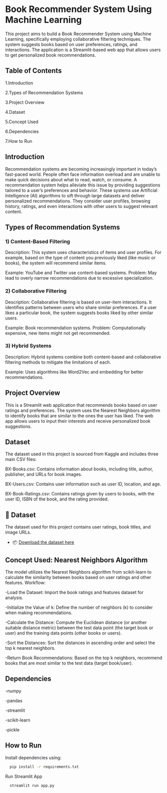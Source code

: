 # Book Recommender System Using Machine Learning

This project aims to build a Book Recommender System using Machine Learning, specifically employing collaborative filtering techniques. The system suggests books based on user preferences, ratings, and interactions. The application is a Streamlit-based web app that allows users to get personalized book recommendations.

## Table of Contents
1.Introduction

2.Types of Recommendation Systems

3.Project Overview

4.Dataset

5.Concept Used

6.Dependencies

7.How to Run

## Introduction
Recommendation systems are becoming increasingly important in today’s fast-paced world. People often face information overload and are unable to make quick decisions about what to read, watch, or consume. A recommendation system helps alleviate this issue by providing suggestions tailored to a user’s preferences and behavior.
These systems use Artificial Intelligence (AI) algorithms to sift through large datasets and deliver personalized recommendations. They consider user profiles, browsing history, ratings, and even interactions with other users to suggest relevant content.

## Types of Recommendation Systems
### 1) Content-Based Filtering
Description: This system uses characteristics of items and user profiles. For example, based on the type of content you previously liked (like music or books), the system will recommend similar items.

Example: YouTube and Twitter use content-based systems.
Problem: May lead to overly narrow recommendations due to excessive specialization.

### 2) Collaborative Filtering
Description: Collaborative filtering is based on user-item interactions. It identifies patterns between users who share similar preferences. If a user likes a particular book, the system suggests books liked by other similar users.

Example: Book recommendation systems.
Problem: Computationally expensive, new items might not get recommended.

### 3) Hybrid Systems
Description: Hybrid systems combine both content-based and collaborative filtering methods to mitigate the limitations of each.

Example: Uses algorithms like Word2Vec and embedding for better recommendations.

## Project Overview
This is a Streamlit web application that recommends books based on user ratings and preferences. The system uses the Nearest Neighbors algorithm to identify books that are similar to the ones the user has liked. The web app allows users to input their interests and receive personalized book suggestions.


## Dataset
The dataset used in this project is sourced from Kaggle and includes three main CSV files:

BX-Books.csv: Contains information about books, including title, author, publisher, and URLs for book images.

BX-Users.csv: Contains user information such as user ID, location, and age.

BX-Book-Ratings.csv: Contains ratings given by users to books, with the user ID, ISBN of the book, and the rating provided.
## 📂 Dataset

The dataset used for this project contains user ratings, book titles, and image URLs.

- 📦 [Download the dataset here](https://www.kaggle.com/datasets/ra4u12/bookrecommendation)



## Concept Used: Nearest Neighbors Algorithm
The model utilizes the Nearest Neighbors algorithm from scikit-learn to calculate the similarity between books based on user ratings and other features.
Workflow:

-Load the Dataset: Import the book ratings and features dataset for analysis.

-Initialize the Value of k: Define the number of neighbors (k) to consider when making recommendations.

-Calculate the Distance: Compute the Euclidean distance (or another suitable distance metric) between the test data point (the target book or user) and the training data points (other books or users).

-Sort the Distances: Sort the distances in ascending order and select the top k nearest neighbors.

-Return Book Recommendations: Based on the top k neighbors, recommend books that are most similar to the test data (target book/user).

## Dependencies
-numpy

-pandas

-streamlit

-scikit-learn

-pickle

## How to Run

Install dependencies using:

```bash
  pip install -r requirements.txt

```
Run Streamlit App
```bash
  streamlit run app.py

```

